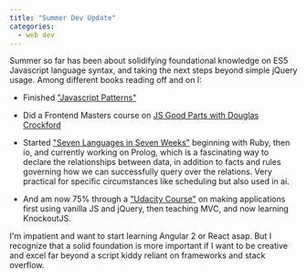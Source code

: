 ```yaml
---
title: "Summer Dev Update"
categories:
  - web dev
---
```

Summer so far has been about solidifying foundational knowledge on ES5 Javascript language syntax, and taking the next steps beyond simple jQuery usage. Among different books reading off and on I:

* Finished ["Javascript Patterns"](https://www.amazon.com/JavaScript-Patterns-Stoyan-Stefanov/dp/0596806752/)

* Did a Frontend Masters course on [JS Good Parts with Douglas Crockford](https://frontendmasters.com/courses/javascript-the-good-parts/)

* Started ["Seven Languages in Seven Weeks"](https://www.amazon.com/Seven-Languages-Weeks-Programming-Programmers/dp/B00AYQNR46/) beginning with Ruby, then io, and currently working on Prolog, which is a fascinating way to declare the relationships between data, in addition to facts and rules governing how we can successfully query over the relations. Very practical for specific circumstances like scheduling but also used in ai.

* And am now 75% through a ["Udacity Course"](https://www.udacity.com/course/javascript-design-patterns--ud989) on making applications first using vanilla JS and jQuery, then teaching MVC, and now learning KnockoutJS.

I'm impatient and want to start learning Angular 2 or React asap. But I recognize that a solid foundation is more important if I want to be creative and excel far beyond a script kiddy reliant on frameworks and stack overflow.
